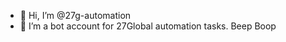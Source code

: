 - 👋 Hi, I’m @27g-automation
- 🌱 I’m a bot account for 27Global automation tasks. Beep Boop

<!---
27g-automation/27g-automation is a ✨ special ✨ repository because its `README.md` (this file) appears on your GitHub profile.
You can click the Preview link to take a look at your changes.
--->
